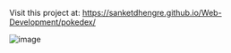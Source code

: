 Visit this project at: https://sanketdhengre.github.io/Web-Development/pokedex/

![image](https://github.com/SanketDhengre/Web-Development/assets/83276393/ecd2c039-ebe0-40e4-9322-e9abb11e826c)
